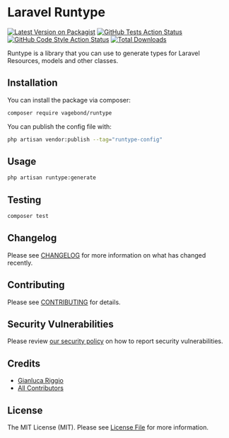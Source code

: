 # Laravel Runtype

[![Latest Version on Packagist](https://img.shields.io/packagist/v/vagebond/runtype.svg?style=flat-square)](https://packagist.org/packages/vagebond/runtype)
[![GitHub Tests Action Status](https://img.shields.io/github/workflow/status/vagebond/runtype/run-tests?label=tests)](https://github.com/vagebnd/runtype/actions?query=workflow%3Arun-tests+branch%3Amain)
[![GitHub Code Style Action Status](https://img.shields.io/github/workflow/status/vagebond/runtype/Fix%20PHP%20code%20style%20issues?label=code%20style)](https://github.com/vagebnd/runtype/actions?query=workflow%3A"Fix+PHP+code+style+issues"+branch%3Amain)
[![Total Downloads](https://img.shields.io/packagist/dt/vagebond/runtype.svg?style=flat-square)](https://packagist.org/packages/vagebond/runtype)

Runtype is a library that you can use to generate types for Laravel Resources, models and other classes.

## Installation

You can install the package via composer:

```bash
composer require vagebond/runtype
```

You can publish the config file with:

```bash
php artisan vendor:publish --tag="runtype-config"
```

## Usage

```bash
php artisan runtype:generate
```

## Testing

```bash
composer test
```

## Changelog

Please see [CHANGELOG](CHANGELOG.md) for more information on what has changed recently.

## Contributing

Please see [CONTRIBUTING](CONTRIBUTING.md) for details.

## Security Vulnerabilities

Please review [our security policy](../../security/policy) on how to report security vulnerabilities.

## Credits

-   [Gianluca Riggio](https://github.com/mxaGianluca)
-   [All Contributors](../../contributors)

## License

The MIT License (MIT). Please see [License File](LICENSE.md) for more information.
